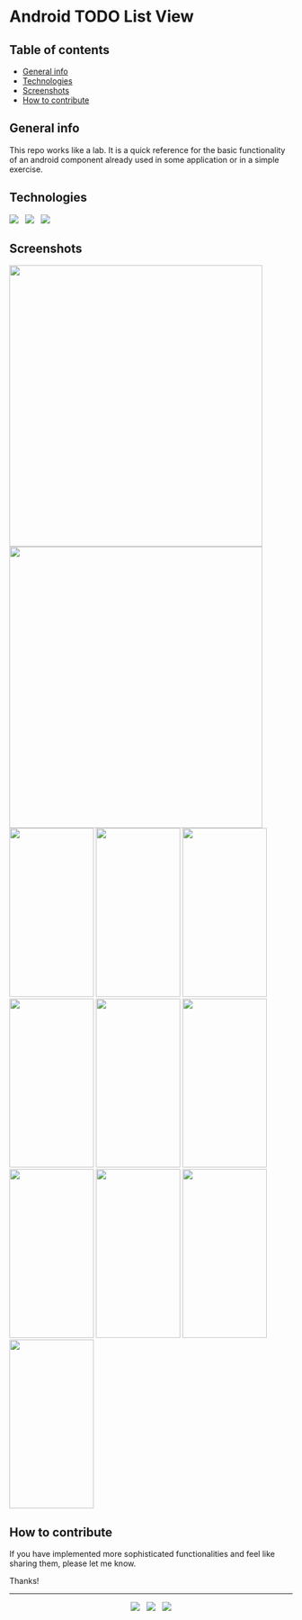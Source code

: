 # Android TODO List View


## Table of contents
* [General info](#general-info)
* [Technologies](#technologies)
* [Screenshots](#screenshots)
* [How to contribute](#how-to-contribute)


## General info
This repo works like a lab. It is a quick reference for the basic functionality of an android component already used in some application or in a simple exercise.


## Technologies

<p>
  <img src="https://img.shields.io/badge/Jakarta-Java-007396?style=for-the-badge&logo=java&logoColor=white" />&nbsp;&nbsp;
  <img src="https://img.shields.io/badge/Android%20Studio-Android-3DDC84?style=for-the-badge&logo=android&logoColor=white" />&nbsp;&nbsp;
  <img src="https://img.shields.io/badge/Build%20Tool-Gradle-02303A?style=for-the-badge&logo=gradle&logoColor=white" />&nbsp;&nbsp;
</p>


## Screenshots
<kbd><img src="https://user-images.githubusercontent.com/5893219/137249928-6e3f668b-f1fb-4535-8bb1-9d10364fb5a5.png" width="450" height="500"></kbd>
<kbd><img src="https://user-images.githubusercontent.com/5893219/137249929-036b944d-bcca-4589-8244-eaf941c39c09.png" width="450" height="500"></kbd>
<kbd><img src="https://user-images.githubusercontent.com/5893219/137249931-8045d7d3-3da0-402f-8846-9877ee8075fb.png" width="150" height="300"></kbd>
<kbd><img src="https://user-images.githubusercontent.com/5893219/137249933-5ab2b619-c018-48f7-af71-9dddd1167351.png" width="150" height="300"></kbd>
<kbd><img src="https://user-images.githubusercontent.com/5893219/137249935-29dae1d0-3d63-4cb9-ad1c-dbd05ce77efe.png" width="150" height="300"></kbd>
<kbd><img src="https://user-images.githubusercontent.com/5893219/137249936-f1104b12-4164-443e-89d4-d8cf7d2748a8.png" width="150" height="300"></kbd>
<kbd><img src="https://user-images.githubusercontent.com/5893219/137249916-811176da-6955-443c-b149-31f2747d6c63.png" width="150" height="300"></kbd>
<kbd><img src="https://user-images.githubusercontent.com/5893219/137249920-2a6aaacd-0f27-48e7-bb77-1b0a6331200a.png" width="150" height="300"></kbd>
<kbd><img src="https://user-images.githubusercontent.com/5893219/137249921-f45d4bbf-cad3-4f8c-bc50-8dca4b57157a.png" width="150" height="300"></kbd>
<kbd><img src="https://user-images.githubusercontent.com/5893219/137249923-1f7413c8-87d1-4034-a318-309d99fa9d5c.png" width="150" height="300"></kbd>
<kbd><img src="https://user-images.githubusercontent.com/5893219/137249926-6b5197ae-eb34-4052-b7c1-406c92aca9a9.png" width="150" height="300"></kbd>
<kbd><img src="https://user-images.githubusercontent.com/5893219/137249927-a7c31e6b-b898-414a-b43c-ab4592441e72.png" width="150" height="300"></kbd>


## How to contribute
If you have implemented more sophisticated functionalities and feel like sharing them, please let me know.

Thanks!

<!-- FOOTER (Author / Visit My Online Resume / Download My PDF Resume) -->
<hr>
<p align='center'>
  <a href="#"><img src="https://img.shields.io/badge/author-%C2%A9%20Siomara%20Cintia%20Pantarotto.%20All%20rights%20reserved.-008080?style=social"></a>&nbsp;&nbsp;
  <a href="https://siomara.com.br/"><img src="https://img.shields.io/badge/visit-My Online Resume-008080?style=social"></a>&nbsp;&nbsp;
  <a href="https://siomara.com.br/ResumePANTAROTTO.pdf"><img src="https://img.shields.io/badge/download-My PDF Resume-008080?style=social"></a>
</p>
